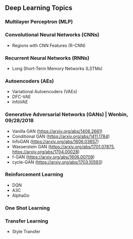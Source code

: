 ## Deep Learning Topics

### Multilayer Perceptron (MLP)

### Convolutional Neural Networks (CNNs)

- Regions with CNN Features (R-CNN)

### Recurrent Neural Networks (RNNs)

- Long Short-Term Memory Networks (LSTMs)

### Autoencoders (AEs)

- Variational Autoencoders (VAEs)
- DFC-VAE
- InfoVAE

### Generative Adversarial Networks (GANs) | Wenbin, 09/28/2018

- Vanilla GAN (https://arxiv.org/abs/1406.2661)
- Conditional GAN (https://arxiv.org/abs/1411.1784)
- InfoGAN (https://arxiv.org/abs/1606.03657)
- Wasserstein GAN (https://arxiv.org/abs/1701.07875, https://arxiv.org/abs/1704.00028)
- f-GAN (https://arxiv.org/abs/1606.00709)
- cycle-GAN (https://arxiv.org/abs/1703.10593)

### Reinforcement Learning

- DQN
- A3C
- AlphaGo

### One Shot Learning

### Transfer Learning

- Style Transfer
